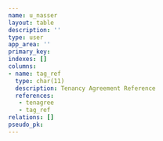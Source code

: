 ```yaml
---
name: u_nasser
layout: table
description: ''
type: user
app_area: ''
primary_key: 
indexes: []
columns:
- name: tag_ref
  type: char(11)
  description: Tenancy Agreement Reference
  references:
   - tenagree
   - tag_ref
relations: []
pseudo_pk: 
---
```


